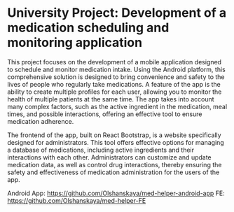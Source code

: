 # University Project: Development of a medication scheduling and monitoring application

This project focuses on the development of a mobile application designed to schedule and monitor medication intake. Using the Android platform, this comprehensive solution is designed to bring convenience and safety to the lives of people who regularly take medications. A feature of the app is the ability to create multiple profiles for each user, allowing you to monitor the health of multiple patients at the same time. The app takes into account many complex factors, such as the active ingredient in the medication, meal times, and possible interactions, offering an effective tool to ensure medication adherence.

The frontend of the app, built on React Bootstrap, is a website specifically designed for administrators. This tool offers effective options for managing a database of medications, including active ingredients and their interactions with each other. Administrators can customize and update medication data, as well as control drug interactions, thereby ensuring the safety and effectiveness of medication administration for the users of the app.

Android App: https://github.com/Olshanskaya/med-helper-android-app
FE: https://github.com/Olshanskaya/med-helper-FE
